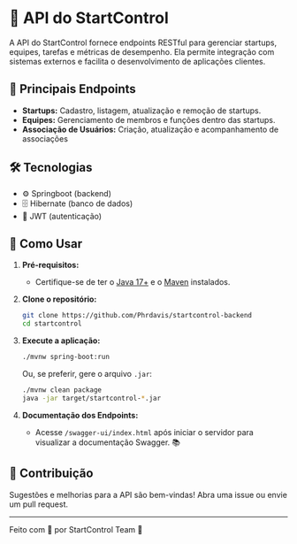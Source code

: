 # 🚀 API do StartControl

A API do StartControl fornece endpoints RESTful para gerenciar startups, equipes, tarefas e métricas de desempenho. Ela permite integração com sistemas externos e facilita o desenvolvimento de aplicações clientes.

## 🌟 Principais Endpoints

- **Startups:** Cadastro, listagem, atualização e remoção de startups.
- **Equipes:** Gerenciamento de membros e funções dentro das startups.
- **Associação de Usuários:** Criação, atualização e acompanhamento de associações

## 🛠️ Tecnologias

- ⚙️ Springboot (backend)
- 🗄️ Hibernate (banco de dados)
- 🔐 JWT (autenticação)

## 🚦 Como Usar

1. **Pré-requisitos:**
    - Certifique-se de ter o [Java 17+](https://adoptium.net/) e o [Maven](https://maven.apache.org/) instalados.

2. **Clone o repositório:**
    ```bash
    git clone https://github.com/Phrdavis/startcontrol-backend
    cd startcontrol
    ```

3. **Execute a aplicação:**
    ```bash
    ./mvnw spring-boot:run
    ```
    Ou, se preferir, gere o arquivo `.jar`:
    ```bash
    ./mvnw clean package
    java -jar target/startcontrol-*.jar
    ```

4. **Documentação dos Endpoints:**
    - Acesse `/swagger-ui/index.html` após iniciar o servidor para visualizar a documentação Swagger. 📚

## 🤝 Contribuição

Sugestões e melhorias para a API são bem-vindas! Abra uma issue ou envie um pull request.

---

Feito com 💙 por StartControl Team 🚀
